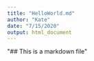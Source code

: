 ```yaml
---
title: "HelloWorld.md"
author: "Kate"
date: "7/15/2020"
output: html_document
---
```


"## This is a markdown file"
